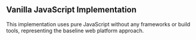 <!-- start_header --> 
<!-- end_header -->

<!-- start_about -->
<!-- end_about -->

<!-- start_status -->
<!-- end_status -->

<!-- start_usage -->
<!-- end_usage -->

## Vanilla JavaScript Implementation

<!-- start_framework_specific -->
This implementation uses pure JavaScript without any frameworks or build tools, representing the baseline web platform approach.

<!-- end_framework_specific -->

<!-- start_real_world_app -->
<!-- end_real_world_app -->

<!-- start_license -->
<!-- end_license -->
